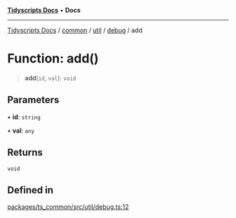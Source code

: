[**Tidyscripts Docs**](../../../../../../../README.md) • **Docs**

***

[Tidyscripts Docs](../../../../../../../globals.md) / [common](../../../../../README.md) / [util](../../../README.md) / [debug](../README.md) / add

# Function: add()

> **add**(`id`, `val`): `void`

## Parameters

• **id**: `string`

• **val**: `any`

## Returns

`void`

## Defined in

[packages/ts\_common/src/util/debug.ts:12](https://github.com/sheunaluko/tidyscripts/blob/master/packages/ts_common/src/util/debug.ts#L12)
